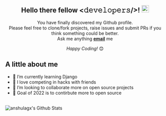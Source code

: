 <div align="center">
<h2> Hello there fellow <𝚍𝚎𝚟𝚎𝚕𝚘𝚙𝚎𝚛𝚜/>! <img src="https://raw.githubusercontent.com/micepram/micepram/master/Hi.gif" width="23px"></h2>
</div>

<div align="center">

You have finally discovered my Github profile. <br>
Please feel free to clone/fork projects, raise issues and submit PRs if you think something could be better. <br>
Ask me anything <a href="mailto:sidarth.v14002@gmail.com"><b>email</b></a> me

<i>Happy Coding!</i> 😊

</div>
<h2>A little about me</h2>
<ul>
<li> 🔭 I’m currently learning Django</li>
<li> 🌱 I love competing in hacks with friends</li>
<li> 👯 I’m looking to collaborate more on open source projects</li>
<li> 🥅 Goal of 2022 is to contirbute more to open source</li>
</ul>
<br>
<div align="center">
<img align="left" src="https://github-readme-stats.vercel.app/api?username=Sidarth-V&include_all_commits=true&count_private=true&show_icons=true&line_height=20&title_color=7A7ADB&icon_color=2234AE&text_color=D3D3D3&bg_color=0,000000,130F40" alt="anshulagx's Github Stats">

</div>
